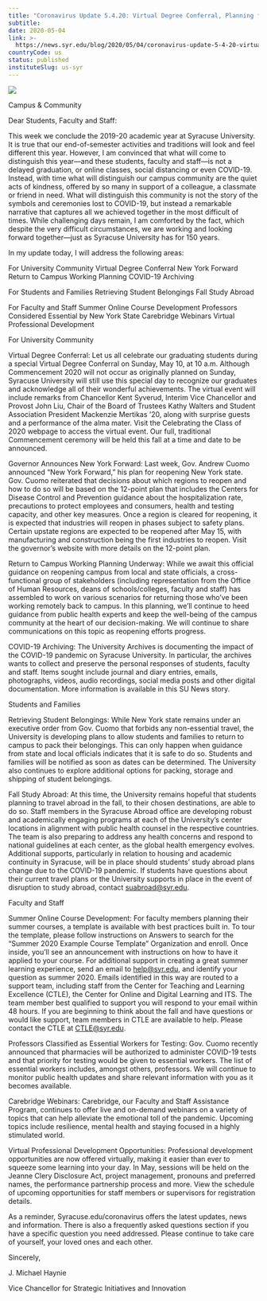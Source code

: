 ```yaml
---
title: "Coronavirus Update 5.4.20: Virtual Degree Conferral, Planning for Returning to Campus Underway and Other Important Updates"
subtitle: 
date: 2020-05-04
link: >-
  https://news.syr.edu/blog/2020/05/04/coronavirus-update-5-4-20-virtual-degree-conferral-planning-for-returning-to-campus-underway-and-other-important-updates/
countryCode: us
status: published
instituteSlug: us-syr
---
```

![](https://news.syr.edu/wp-content/uploads/2020/03/CoronavirusUpdate-690x489-2-564x400.jpg)

Campus & Community

Dear Students, Faculty and Staff:

This week we conclude the 2019-20 academic year at Syracuse University. It is true that our end-of-semester activities and traditions will look and feel different this year. However, I am convinced that what will come to distinguish this year—and these students, faculty and staff—is not a delayed graduation, or online classes, social distancing or even COVID-19. Instead, with time what will distinguish our campus community are the quiet acts of kindness, offered by so many in support of a colleague, a classmate or friend in need. What will distinguish this community is not the story of the symbols and ceremonies lost to COVID-19, but instead a remarkable narrative that captures all we achieved together in the most difficult of times. While challenging days remain, I am comforted by the fact, which despite the very difficult circumstances, we are working and looking forward together—just as Syracuse University has for 150 years.

In my update today, I will address the following areas:

For University Community Virtual Degree Conferral New York Forward Return to Campus Working Planning COVID-19 Archiving

For Students and Families Retrieving Student Belongings Fall Study Abroad

For Faculty and Staff Summer Online Course Development Professors Considered Essential by New York State Carebridge Webinars Virtual Professional Development



For University Community

Virtual Degree Conferral: Let us all celebrate our graduating students during a special Virtual Degree Conferral on Sunday, May 10, at 10 a.m. Although Commencement 2020 will not occur as originally planned on Sunday, Syracuse University will still use this special day to recognize our graduates and acknowledge all of their wonderful achievements. The virtual event will include remarks from Chancellor Kent Syverud, Interim Vice Chancellor and Provost John Liu, Chair of the Board of Trustees Kathy Walters and Student Association President Mackenzie Mertikas ’20, along with surprise guests and a performance of the alma mater. Visit the Celebrating the Class of 2020 webpage to access the virtual event. Our full, traditional Commencement ceremony will be held this fall at a time and date to be announced.

Governor Announces New York Forward: Last week, Gov. Andrew Cuomo announced “New York Forward,” his plan for reopening New York state. Gov. Cuomo reiterated that decisions about which regions to reopen and how to do so will be based on the 12-point plan that includes the Centers for Disease Control and Prevention guidance about the hospitalization rate, precautions to protect employees and consumers, health and testing capacity, and other key measures. Once a region is cleared for reopening, it is expected that industries will reopen in phases subject to safety plans. Certain upstate regions are expected to be reopened after May 15, with manufacturing and construction being the first industries to reopen. Visit the governor’s website with more details on the 12-point plan.

Return to Campus Working Planning Underway: While we await this official guidance on reopening campus from local and state officials, a cross-functional group of stakeholders (including representation from the Office of Human Resources, deans of schools/colleges, faculty and staff) has assembled to work on various scenarios for returning those who’ve been working remotely back to campus. In this planning, we’ll continue to heed guidance from public health experts and keep the well-being of the campus community at the heart of our decision-making. We will continue to share communications on this topic as reopening efforts progress.

COVID-19 Archiving: The University Archives is documenting the impact of the COVID-19 pandemic on Syracuse University. In particular, the archives wants to collect and preserve the personal responses of students, faculty and staff. Items sought include journal and diary entries, emails, photographs, videos, audio recordings, social media posts and other digital documentation. More information is available in this SU News story.

Students and Families

Retrieving Student Belongings: While New York state remains under an executive order from Gov. Cuomo that forbids any non-essential travel, the University is developing plans to allow students and families to return to campus to pack their belongings. This can only happen when guidance from state and local officials indicates that it is safe to do so. Students and families will be notified as soon as dates can be determined. The University also continues to explore additional options for packing, storage and shipping of student belongings.

Fall Study Abroad: At this time, the University remains hopeful that students planning to travel abroad in the fall, to their chosen destinations, are able to do so. Staff members in the Syracuse Abroad office are developing robust and academically engaging programs at each of the University’s center locations in alignment with public health counsel in the respective countries. The team is also preparing to address any health concerns and respond to national guidelines at each center, as the global health emergency evolves. Additional supports, particularly in relation to housing and academic continuity in Syracuse, will be in place should students’ study abroad plans change due to the COVID-19 pandemic. If students have questions about their current travel plans or the University supports in place in the event of disruption to study abroad, contact suabroad@syr.edu.

Faculty and Staff

Summer Online Course Development: For faculty members planning their summer courses, a template is available with best practices built in. To tour the template, please follow instructions on Answers to search for the “Summer 2020 Example Course Template” Organization and enroll. Once inside, you’ll see an announcement with instructions on how to have it applied to your course. For additional support in creating a great summer learning experience, send an email to help@syr.edu, and identify your question as summer 2020. Emails identified in this way are routed to a support team, including staff from the Center for Teaching and Learning Excellence (CTLE), the Center for Online and Digital Learning and ITS. The team member best qualified to support you will respond to your email within 48 hours. If you are beginning to think about the fall and have questions or would like support, team members in CTLE are available to help. Please contact the CTLE at CTLE@syr.edu.

Professors Classified as Essential Workers for Testing: Gov. Cuomo recently announced that pharmacies will be authorized to administer COVID-19 tests and that priority for testing would be given to essential workers. The list of essential workers includes, amongst others, professors. We will continue to monitor public health updates and share relevant information with you as it becomes available.

Carebridge Webinars: Carebridge, our Faculty and Staff Assistance Program, continues to offer live and on-demand webinars on a variety of topics that can help alleviate the emotional toll of the pandemic. Upcoming topics include resilience, mental health and staying focused in a highly stimulated world.

Virtual Professional Development Opportunities: Professional development opportunities are now offered virtually, making it easier than ever to squeeze some learning into your day. In May, sessions will be held on the Jeanne Clery Disclosure Act, project management, pronouns and preferred names, the performance partnership process and more. View the schedule of upcoming opportunities for staff members or supervisors for registration details.

As a reminder, Syracuse.edu/coronavirus offers the latest updates, news and information. There is also a frequently asked questions section if you have a specific question you need addressed. Please continue to take care of yourself, your loved ones and each other.

Sincerely,

J. Michael Haynie

Vice Chancellor for Strategic Initiatives and Innovation